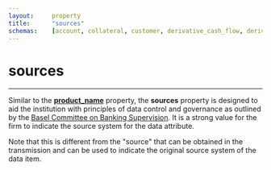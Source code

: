 ```yaml
---
layout:		property
title:		"sources"
schemas:	[account, collateral, customer, derivative_cash_flow, derivative, loan_transaction, loan, security]
---
```


# sources

---

Similar to the [**product_name**][product_name] property, the **sources** property is designed to aid the institution with principles of data control and governance as outlined by the [Basel Committee on Banking Supervision][bcbs239]. It is a strong value for the firm to indicate the source system for the data attribute.

Note that this is different from the "source" that can be obtained in the transmission and can be used to indicate the original source system of the data item.

[product_name]: https://github.com/suadelabs/fire/blob/master/documentation/product_name.md
[bcbs239]: http://www.bis.org/publ/bcbs239.pdf
